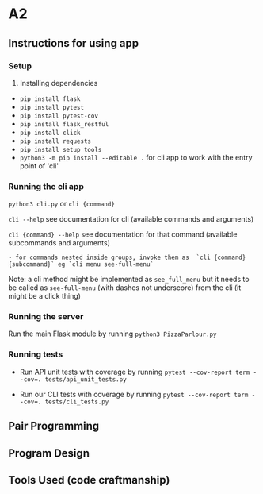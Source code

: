 # A2


## Instructions for using app

### Setup

1. Installing dependencies 
- `pip install flask`
- `pip install pytest`
- `pip install pytest-cov`
- `pip install flask_restful`
- `pip install click`
- `pip install requests`
- `pip install setup tools`
- `python3 -m pip install --editable .` for cli app to work with the entry point of 'cli'


### Running the cli app
`python3 cli.py` or `cli {command}` 

`cli --help` see documentation for cli (available commands and arguments)

`cli {command} --help` see documentation for that command (available subcommands and arguments)

    - for commands nested inside groups, invoke them as  `cli {command} {subcommand}` eg `cli menu see-full-menu`


Note: a cli method might be implemented as `see_full_menu` but it needs to be called as `see-full-menu` (with dashes not underscore) from the cli (it might be a click thing)


### Running the server
Run the main Flask module by running `python3 PizzaParlour.py`

### Running tests
- Run API unit tests with coverage by running `pytest --cov-report term --cov=. tests/api_unit_tests.py`

- Run our CLI tests with coverage by running `pytest --cov-report term --cov=. tests/cli_tests.py`


## Pair Programming

## Program Design

## Tools Used (code craftmanship)


